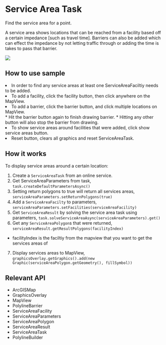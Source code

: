 # Service Area Task

Find the service area for a point.

A service area shows locations that can be reached from a facility based off a certain impedance [such as travel 
time]. Barriers can also be added which can effect the impedance by not letting traffic through or adding the time is takes to pass that barrier.

![](ServiceAreaTask.gif)

## How to use sample
<li>In order to find any service areas at least one ServiceAreaFaciltiy needs to be added.</li>
<li>To add a facility, click the facility button, then click anywhere on the MapView.</li>
<li>To add a barrier, click the barrier button, and click multiple locations on MapView.</li>
*   Hit the barrier button again to finish drawing barrier.
*   Hitting any other button will also stop the barrier from drawing.
<li>To show service areas around facilities that were added, click show service areas button.</li>
<li>Reset button, clears all graphics and reset ServiceAreaTask.</li>

## How it works

To display service areas around a certain location:

1.  Create a `ServiceAreaTask` from an online service.
2.  Get ServiceAreaParameters from task, `task.createDefaultParametersAsync()`
3.  Setting return polygons to true will return all services areas, `serviceAreaParameters.setReturnPolygons(true)`
4.  Add a `ServiceAreaFacilty` to parameters, `serviceAreaParameters.setFacilities(serviceAreaFacility)`
5.  Get `ServiceAreaResult` by solving the service area task using parameters, `task.solveServiceAreaAsync(serviceAreaParameters).get()`
6.  Get any `ServiceAreaPolygon`s that were returned, `serviceAreaResult.getResultPolygons(facilityIndex)`
*   facilityIndex is the faciltiy from the mapview that you want to get the services areas of
7.  Display services areas to MapView, `graphicsOverlay.getGraphics().add(new Graphic(serviceAreaPolygon.getGeometry(), fillSymbol))`

## Relevant API

*   ArcGISMap
*   GraphicsOverlay
*   MapView
*   PolylineBarrier
*   ServiceAreaFacility
*   ServiceAreaParameters
*   ServiceAreaPolygon
*   ServiceAreaResult
*   ServiceAreaTask
*   PolylineBuilder

